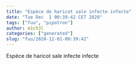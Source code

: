 ```yaml
---
title: "Espèce de haricot sale infecte infecte"
date: "Tue Dec  1 00:39:42 CET 2020"
tags: ["fuu", "pipotron"]
author: m1ch3l
categories: ["generated"]
slug: "fuu/2020-12-01-00:39:42"
---
```


Espèce de haricot sale infecte infecte
